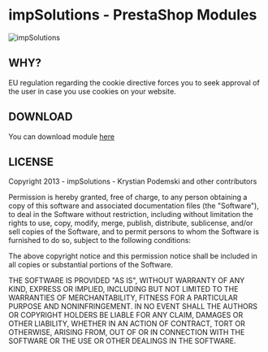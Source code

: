 impSolutions - PrestaShop Modules
======
![impSolutions](http://www.impsolutions.pl/impsolutions.png "impSolutions")

WHY?
--------
EU regulation regarding the cookie directive forces you to seek approval of the user in case you use cookies on your website. 


DOWNLOAD
--------

You can download module [here][1]


LICENSE
--------

Copyright 2013 - impSolutions - Krystian Podemski and other contributors

Permission is hereby granted, free of charge, to any person obtaining
a copy of this software and associated documentation files (the
"Software"), to deal in the Software without restriction, including
without limitation the rights to use, copy, modify, merge, publish,
distribute, sublicense, and/or sell copies of the Software, and to
permit persons to whom the Software is furnished to do so, subject to
the following conditions:

The above copyright notice and this permission notice shall be
included in all copies or substantial portions of the Software.

THE SOFTWARE IS PROVIDED "AS IS", WITHOUT WARRANTY OF ANY KIND,
EXPRESS OR IMPLIED, INCLUDING BUT NOT LIMITED TO THE WARRANTIES OF
MERCHANTABILITY, FITNESS FOR A PARTICULAR PURPOSE AND
NONINFRINGEMENT. IN NO EVENT SHALL THE AUTHORS OR COPYRIGHT HOLDERS BE
LIABLE FOR ANY CLAIM, DAMAGES OR OTHER LIABILITY, WHETHER IN AN ACTION
OF CONTRACT, TORT OR OTHERWISE, ARISING FROM, OUT OF OR IN CONNECTION
WITH THE SOFTWARE OR THE USE OR OTHER DEALINGS IN THE SOFTWARE.



[1]: http://goo.gl/fwTlb
